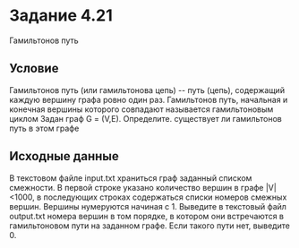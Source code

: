 # Задание 4.21
 Гамильтонов путь
## Условие
Гамильтонов путь (или гамильтонова цепь) -- путь (цепь), содержащий каждую вершину графа ровно один раз. Гамильтонов путь, начальная и конечная вершины которого совпадают называется гамильтоновым циклом
Задан граф G = (V,E). Определите. существует ли гамильтонов путь в этом графе

## Исходные данные
В текстовом файле input.txt храниться граф заданный списком смежности. В первой cтроке указано количество вершин в графе |V| <1000, в последующих строках содержаться списки номеров смежных вершин.
Вершины нумеруются начиная с 1. Выведите в текстовый файл output.txt номера вершин в том порядке, в котором они встречаются в гамильтоновом пути на заданном графе. Если такого пути нет, выведите 0.
